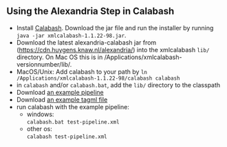 ## Using the Alexandria Step in Calabash

- Install [Calabash](http://xmlcalabash.com/download/). Download the jar file and run the installer by running `java -jar xmlcalabash-1.1.22-98.jar`. 
- Download the latest alexandria-calabash jar from (https://cdn.huygens.knaw.nl/alexandria/) into the xmlcalabash `lib/` directory. On Mac OS this is in /Applications/xmlcalabash-versionnumber/lib/.
- MacOS/Unix: Add calabash to your path by `ln /Applications/xmlcalabash-1.1.22-98/calabash calabash`
- in `calabash` and/or `calabash.bat`, add the `lib/` directory to the classpath
- Download [an example pipeline](https://raw.githubusercontent.com/HuygensING/alexandria-markup/develop/alexandria-calabash/src/test/resources/test-pipeline.xpl)
- Download [an example tagml file](https://raw.githubusercontent.com/HuygensING/alexandria-markup/develop/alexandria-calabash/src/test/resources/example.tagml)
- run calabash with the example pipeline:
  - windows:  
   `calabash.bat test-pipeline.xml`
  - other os:  
    `calabash test-pipeline.xml`
